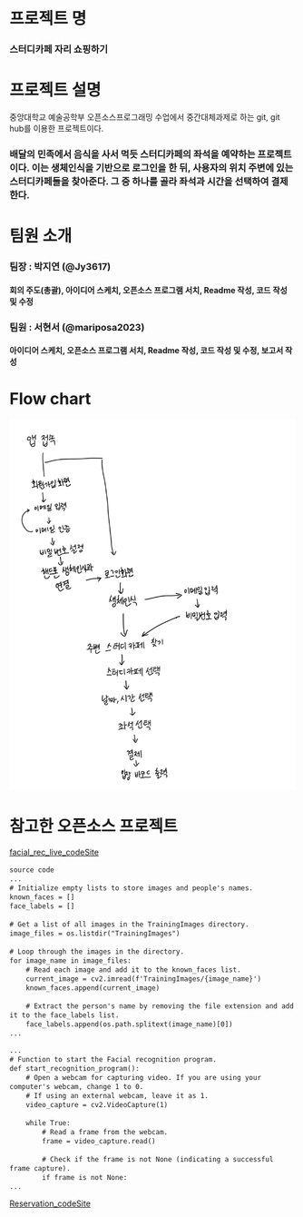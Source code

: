 # 프로젝트 명
### 스터디카페 자리 쇼핑하기

# 프로젝트 설명
중앙대학교 예술공학부 오픈소스프로그래밍 수업에서 중간대체과제로 하는 git, git hub를 이용한 프로젝트이다. 
### 배달의 민족에서 음식을 사서 먹듯 스터디카페의 좌석을 예약하는 프로젝트이다. 이는 생체인식을 기반으로 로그인을 한 뒤, 사용자의 위치 주변에 있는 스터디카페들을 찾아준다. 그 중 하나를 골라 좌석과 시간을 선택하여 결제한다.

# 팀원 소개
### 팀장 : 박지연 (@Jy3617)
#### 회의 주도(총괄), 아이디어 스케치, 오픈소스 프로그램 서치, Readme 작성, 코드 작성 및 수정
### 팀원 : 서현서 (@mariposa2023)
#### 아이디어 스케치, 오픈소스 프로그램 서치, Readme 작성, 코드 작성 및 수정, 보고서 작성

# Flow chart

![txt](./Flowchart.jpg)

# 참고한 오픈소스 프로젝트

[facial_rec_live_codeSite](https://github.com/x4nth055/pythoncode-tutorials/blob/64cd00815fcf3ee91a5b28b8bf427129d0aeea8b/machine-learning/facial-recognition-system/facial_rec_live_camera.py, "Move to facial_rec_live_code's Site")

```
source code
...
# Initialize empty lists to store images and people's names.
known_faces = []
face_labels = []

# Get a list of all images in the TrainingImages directory.
image_files = os.listdir("TrainingImages")

# Loop through the images in the directory.
for image_name in image_files:
    # Read each image and add it to the known_faces list.
    current_image = cv2.imread(f'TrainingImages/{image_name}')
    known_faces.append(current_image)

    # Extract the person's name by removing the file extension and add it to the face_labels list.
    face_labels.append(os.path.splitext(image_name)[0])
...
```


```
...
# Function to start the Facial recognition program.
def start_recognition_program():
    # Open a webcam for capturing video. If you are using your computer's webcam, change 1 to 0.
    # If using an external webcam, leave it as 1.
    video_capture = cv2.VideoCapture(1)

    while True:
        # Read a frame from the webcam.
        frame = video_capture.read()

        # Check if the frame is not None (indicating a successful frame capture).
        if frame is not None:
...
```

[Reservation_codeSite](https://github.com/eee0930/movie_reservation_SPA/blob/main/%EB%AC%B8%EC%A0%9C%202%EB%B2%88.md, "Move to facial_rec_live_code's Site")
